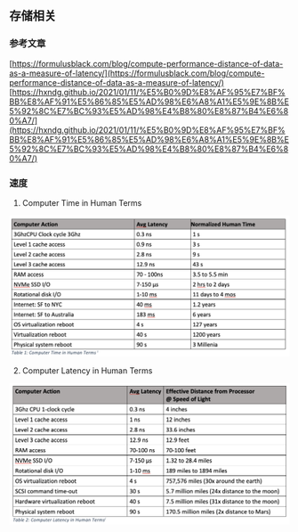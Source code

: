 ## 存储相关

### 参考文章
[https://formulusblack.com/blog/compute-performance-distance-of-data-as-a-measure-of-latency/](https://formulusblack.com/blog/compute-performance-distance-of-data-as-a-measure-of-latency/)
[https://hxndg.github.io/2021/01/11/%E5%B0%9D%E8%AF%95%E7%BF%BB%E8%AF%91%E5%86%85%E5%AD%98%E6%A8%A1%E5%9E%8B%E5%92%8C%E7%BC%93%E5%AD%98%E4%B8%80%E8%87%B4%E6%80%A7/](https://hxndg.github.io/2021/01/11/%E5%B0%9D%E8%AF%95%E7%BF%BB%E8%AF%91%E5%86%85%E5%AD%98%E6%A8%A1%E5%9E%8B%E5%92%8C%E7%BC%93%E5%AD%98%E4%B8%80%E8%87%B4%E6%80%A7/)


### 速度


1. Computer Time in Human Terms

![](./img/2021-02-26-10-52-01.png)


2. Computer Latency in Human Terms


![](./img/2021-02-26-10-53-58.png)


